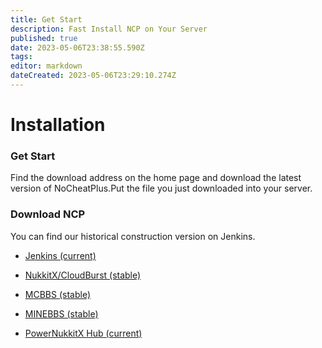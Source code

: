 ```yaml
---
title: Get Start
description: Fast Install NCP on Your Server
published: true
date: 2023-05-06T23:38:55.590Z
tags: 
editor: markdown
dateCreated: 2023-05-06T23:29:10.274Z
---
```


# Installation
### Get Start
Find the download address on the home page and download the latest version of NoCheatPlus.Put the file you just downloaded into your server.

### Download NCP
You can find our historical construction version on Jenkins.
* [Jenkins (current)](https://ci.lanink.cn/job/NoCheatPlus/)

* [NukkitX/CloudBurst (stable)](https://cloudburstmc.org/resources/nocheatplus.820/)

* [MCBBS (stable)](https://www.mcbbs.net/forum.php?mod=viewthread&tid=1430379)

* [MINEBBS (stable)](https://www.minebbs.com/resources/nocheatplus.5551/)

* [PowerNukkitX Hub (current)](https://powernukkitx.com/hub/plugin/detail/Physical-Science-Academy/NoCheatPlus)